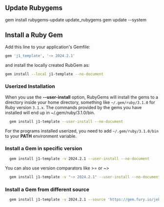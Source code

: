 ## Update Rubygems

gem install rubygems-update
update_rubygems
gem update --system


## Install a Ruby Gem

Add this line to your application's Gemfile:

``` ruby
gem 'j1_template', '~> 2024.2.1'
```

and install the locally created RubGem as:

``` sh
gem install --local j1-template --no-document
```

### Userized Installation

When you use the **--user-install** option, RubyGems will install the gems
to a directory inside your home directory, something like `~/.gem/ruby/3.1.0`
for Ruby version `3.1.x`. The commands provided by the gems you have installed
will end up in ~/.gem/ruby/3.1.0/bin.

``` sh
  gem install j1-template --user-install --no-document
```

For the programs installed userized, you need to add `~/.gem/ruby/3.1.0/bin`
to your **PATH** environment variable.

### Install a Gem in specific version

``` sh
  gem install j1-template -v 2024.2.1 --user-install --no-document
```

You can also use version comparators like >= or ~>

``` sh
  gem install j1-template -v "~> 2024.2.1" --user-install --no-document
```

### Install a Gem from different source

``` sh
  gem install j1-template -v 2024.2.1 --source 'https://gem.fury.io/jekyll-one-org/' --user-install --no-document
```
